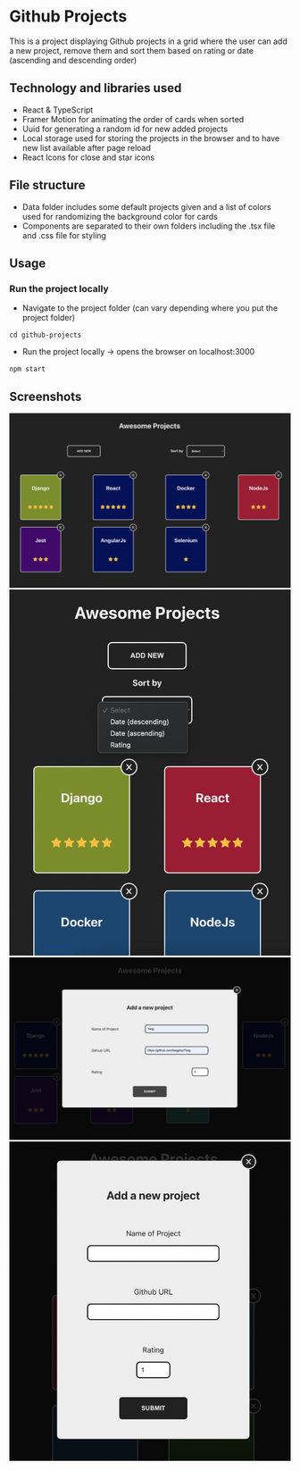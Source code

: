 # Github Projects

This is a project displaying Github projects in a grid where the user can add a new project, remove them and sort them based on rating or date (ascending and descending order)

## Technology and libraries used

- React & TypeScript
- Framer Motion for animating the order of cards when sorted
- Uuid for generating a random id for new added projects
- Local storage used for storing the projects in the browser and to have new list available after page reload
- React Icons for close and star icons

## File structure

- Data folder includes some default projects given and a list of colors used for randomizing the background color for cards
- Components are separated to their own folders including the .tsx file and .css file for styling

## Usage

### Run the project locally

- Navigate to the project folder (can vary depending where you put the project folder)

```shell
cd github-projects
```

- Run the project locally -> opens the browser on localhost:3000

```shell
npm start
```

## Screenshots

![desktop view](desktop_view.png)
![mobile view](mobile_view.png)
![add project desktop view](add_project.png)
![add project mobile](add_project_mobile_view.png)
